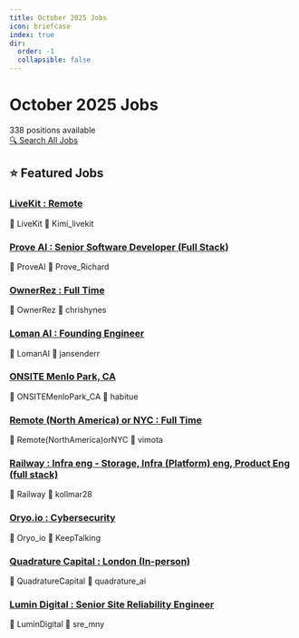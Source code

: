 ```yaml
---
title: October 2025 Jobs
icon: briefcase
index: true
dir:
  order: -1
  collapsible: false
---
```


# October 2025 Jobs

<div class="jobs-header">
  <div class="jobs-count">338 positions available</div>
  <a href="./all-jobs.html" class="search-all-button">🔍 Search All Jobs</a>
</div>

## ⭐ Featured Jobs

<div class="featured-jobs">
  <div class="featured-job">
    <h3><a href="/jobs/October-2025/Kimi_livekit-LiveKit-Remote-Livekit_io-VoiceAI-webRTC">LiveKit : Remote</a></h3>
    <div class="job-meta">
      <span class="company">🏢 LiveKit</span>
      <span class="author">👤 Kimi_livekit</span>
    </div>
  </div>
  <div class="featured-job">
    <h3><a href="/jobs/October-2025/Prove_Richard-ProveAI-SeniorSoftwareDeveloper(FullStack)-Europe_UK_UnitedStates_Canada_Brazil-Re">Prove AI : Senior Software Developer (Full Stack)</a></h3>
    <div class="job-meta">
      <span class="company">🏢 ProveAI</span>
      <span class="author">👤 Prove_Richard</span>
    </div>
  </div>
  <div class="featured-job">
    <h3><a href="/jobs/October-2025/chrishynes-OwnerRez-FullTime-Remote">OwnerRez : Full Time</a></h3>
    <div class="job-meta">
      <span class="company">🏢 OwnerRez</span>
      <span class="author">👤 chrishynes</span>
    </div>
  </div>
  <div class="featured-job">
    <h3><a href="/jobs/October-2025/jansenderr-LomanAI-FoundingEngineer-Austin_TX-Hybrid-Full-Time-%24175k-225k%2Bequity">Loman AI : Founding Engineer</a></h3>
    <div class="job-meta">
      <span class="company">🏢 LomanAI</span>
      <span class="author">👤 jansenderr</span>
    </div>
  </div>
  <div class="featured-job">
    <h3><a href="/jobs/October-2025/habitue-ONSITEMenloPark_CA">ONSITE Menlo Park, CA</a></h3>
    <div class="job-meta">
      <span class="company">🏢 ONSITEMenloPark_CA</span>
      <span class="author">👤 habitue</span>
    </div>
  </div>
  <div class="featured-job">
    <h3><a href="/jobs/October-2025/vimota-Remote(NorthAmerica)orNYC-FullTime">Remote (North America) or NYC : Full Time</a></h3>
    <div class="job-meta">
      <span class="company">🏢 Remote(NorthAmerica)orNYC</span>
      <span class="author">👤 vimota</span>
    </div>
  </div>
  <div class="featured-job">
    <h3><a href="/jobs/October-2025/kollmar28-Railway-Infraeng-Storage_Infra(Platform)eng_ProductEng(fullstack)-REMOTE(Worldwide)">Railway : Infra eng - Storage, Infra (Platform) eng, Product Eng (full stack)</a></h3>
    <div class="job-meta">
      <span class="company">🏢 Railway</span>
      <span class="author">👤 kollmar28</span>
    </div>
  </div>
  <div class="featured-job">
    <h3><a href="/jobs/October-2025/KeepTalking-Oryo_io-Cybersecurity-Full-time-NoVisasponsorship_">Oryo.io : Cybersecurity</a></h3>
    <div class="job-meta">
      <span class="company">🏢 Oryo_io</span>
      <span class="author">👤 KeepTalking</span>
    </div>
  </div>
  <div class="featured-job">
    <h3><a href="/jobs/October-2025/quadrature_ai-QuadratureCapital-London(In-person)-DataEngineers">Quadrature Capital : London (In-person)</a></h3>
    <div class="job-meta">
      <span class="company">🏢 QuadratureCapital</span>
      <span class="author">👤 quadrature_ai</span>
    </div>
  </div>
  <div class="featured-job">
    <h3><a href="/jobs/October-2025/sre_mny-LuminDigital-SeniorSiteReliabilityEngineer-Full-Time-Remote(US)-170k-200kUSDbase_plusbon">Lumin Digital : Senior Site Reliability Engineer</a></h3>
    <div class="job-meta">
      <span class="company">🏢 LuminDigital</span>
      <span class="author">👤 sre_mny</span>
    </div>
  </div>
</div>